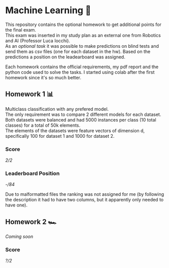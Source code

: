 # Machine Learning 🤖
This repository contains the optional homework to get additional points for the final exam.  
This exam was inserted in my study plan as an external one from Robotics and AI (Professor Luca Iocchi).  
As an _optional task_ it was possible to make predictions on blind tests and send them as csv files (one for each dataset in the hw). Based on the predictions a position on the leadearboard was assigned.  

Each homework contains the official requirements, my pdf report and the python code used to solve the tasks. I started using colab after the first homework since it's so much better.

## Homework 1 📊
Multiclass classification with any prefered model.  
The only requirement was to compare 2 different models for each dataset.  
Both datasets were balanced and had 5000 instances per class (10 total classes) for a total of 50k elements.  
The elements of the datasets were feature vectors of dimension d, specifically 100 for dataset 1 and 1000 for dataset 2.  

### Score
_2/2_

### Leaderboard Position
_-/84_  

Due to malformatted files the ranking was not assigned for me (by following the description it had to have two columns, but it apparently only needed to have one).

## Homework 2 🏎️
_Coming soon_

### Score
_?/2_
